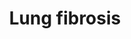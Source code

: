 ---
annotations:
- type: Disease Ontology
  value: pulmonary fibrosis
- type: Pathway Ontology
  value: respiratory system disease pathway
authors:
- Fehrhart
- Khanspers
- MaintBot
- Penny
- Mkutmon
- Jmelius
- Egonw
- Laurent
description: (Nanoparticle) induced lung fibrosis pathway. Note! Mouse homologues
  for SERPINA1 and SFTPA2 are missing and the pathway currently contains the human
  equivalents. Other users are encouraged to add this information when available.
last-edited: 2020-12-17
organisms:
- Mus musculus
redirect_from:
- /index.php/Pathway:WP3632
- /instance/WP3632
schema-jsonld:
- '@context': https://schema.org/
  '@id': https://wikipathways.github.io/pathways/WP3632.html
  '@type': Dataset
  creator:
    '@type': Organization
    name: WikiPathways
  description: (Nanoparticle) induced lung fibrosis pathway. Note! Mouse homologues
    for SERPINA1 and SFTPA2 are missing and the pathway currently contains the human
    equivalents. Other users are encouraged to add this information when available.
  keywords:
  - ''
  - activation
  - Collagen producton
  - Tert
  - Pathway
  - Mmp9
  - Cma1
  - signaling
  - fibre assembly
  - 'Igf1 '
  - Ccl5
  - Fgf7
  - Parn
  - Muc5b
  - Grem1
  - Coagulation disturbances
  - Nfe2l2
  - Sftpc
  - Rtel1
  - Inflammasome
  - Toll-like receptor
  - Differentiation
  - NRF2
  - 'Ccl2 '
  - Il13
  - Il5
  - Ccl4
  - NADPH
  - Il6
  - Fgf2
  - Apoptosis
  - Il4
  - Eln
  - and inflammatory
  - Il1b
  - 'Cxcl2 '
  - Hgf
  - Matrix
  - Mt2
  - Inflammation
  - Stress
  - metalloproteinases
  - 'Ccr3 '
  - Cytokines
  - Fam13a
  - Sftpa1
  - Calca
  - 'Mmp2 '
  - Oxidative Stress
  - Cysltr2
  - differentiation
  - Ccr2
  - Cxcl15
  - SFTPA2
  - 'Egf '
  - Dsp
  - 'Csf2 '
  - Atp11a
  - 'Csf3 '
  - Ccl3
  - Edn1
  - SERPINA1
  - Ptx3
  - 'Skil '
  - Ccl11
  - MAPK
  - 'Hmox1 '
  - Fgf1
  - 'Pdgfb '
  - Tgfa
  - Elmod2
  - p38 MAPK
  - TGF beta
  - 'Timp1 '
  - Chondrocyte
  - Cebpb
  - Plau
  - 'Smad7 '
  - Ctgf
  - Tgfb1
  - Obfc1
  - 'Pdgfa '
  - Spp1
  - Dpp9
  - NF-KB
  - oxidase
  - Terc
  - Bmp7
  - Tnf
  - response
  - Il12b
  - Mecp2
  license: CC0
  name: Lung fibrosis
seo: CreativeWork
title: Lung fibrosis
wpid: WP3632
---